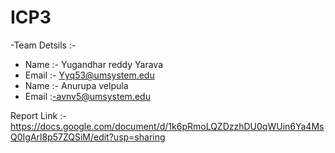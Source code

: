 # ICP3
-Team Detsils :- 
- Name :- Yugandhar reddy Yarava
- Email :- Yyq53@umsystem.edu
- Name :- Anurupa velpula
- Email :-avnv5@umsystem.edu

Report Link :- https://docs.google.com/document/d/1k6pRmoLQZDzzhDU0qWUin6Ya4MsQ0IgArl8p57ZQSiM/edit?usp=sharing
